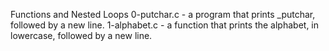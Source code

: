 Functions and Nested Loops
0-putchar.c - a program that prints _putchar, followed by a new line.
1-alphabet.c - a function that prints the alphabet, in lowercase, followed by a new line.

